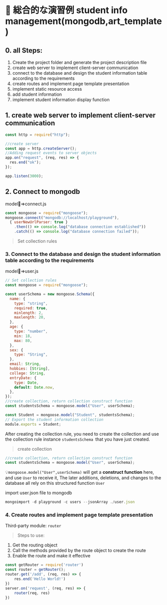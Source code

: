 # 🚀 総合的な演習例 student info management(mongodb,art_template)

## 0. all Steps:

1. Create the project folder and generate the project description file
2. create web server to implement client-server communication
3. connect to the database and design the student information table according to the requirements
4. create routes and implement page template presentation
5. implement static resource access
6. add student information
7. implement student information display function

## 1. create web server to implement client-server communication

```js
const http = require("http");

//create server
const app = http.createServer();
//Adding request events to server objects
app.on("request", (req, res) => {
  res.end("ok");
});

app.listen(3000);
```

## 2. Connect to mongodb

model📁=>connect.js

```js
const mongoose = require("mongoose");
mongoose.connect("mongodb://localhost/playground"),
  { userNewUrlParser: true }
    .then(() => console.log("database connection established"))
    .catch(() => console.log("database connection failed"));
```

> Set  collection rules

### 3. Connect to the database and design the student information table according to the requirements

model📁=>user.js

```js
// Set collection rules
const mongoose = require("mongoose");

const userSchema = new mongoose.Schema({
  name: {
    type: "string",
    required: true,
    minlength: 2,
    maxlength: 20,
  },
  age: {
    type: "number",
    min: 18,
    max: 80,
  },
  sex: {
    type: "String",
  },
  email: String,
  hobbies: [String],
  college: String,
  entryDate: {
    type: Date,
    default: Date.now,
  },
});
//create collection, return collection construct function
const studentsSchema = mongoose.model("User", userSchema);

const Student = mongoose.model("Student", studentsSchema);
// Export the student information collection
module.exports = Student;

```

After creating the collection rule, you need to create the collection and use the collection rule instance `studentsSchema `that you have just created.

> create collection

```js
//create collection, return collection construct function
const studentsSchema = mongoose.model("User", userSchema);
```

💡`mongoose.model("User",userSchema)` will get a **construct function** here, and use `User` to receive it, The later additions, deletions, and changes to the database all rely on this structured function `User`

import user.json file to mongodb

```js
mongoimport -d playground -c users --jsonArray ./user.json
```

###  4. Create routes and implement page template presentation

Third-party module: `router`

> Steps to use:

1. Get the routing object
2. Call the methods provided by the route object to create the route
3. Enable the route and make it effective

```js
const getRouter = require('router')
const router = getRouter();
router.get('/add', (req, res) => {
    res.end('Hello World!')
}) 
server.on('request', (req, res) => {
    router(req, res)
})
```

